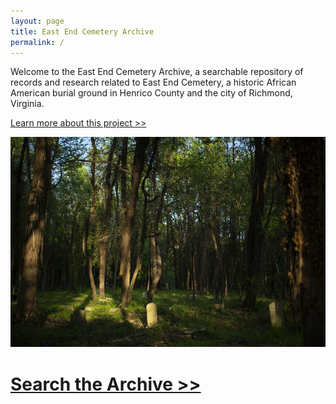 ```yaml
---
layout: page
title: East End Cemetery Archive
permalink: /
---
```

Welcome to the East End Cemetery Archive, a searchable repository of records and research related to East End Cemetery, a historic African American burial ground in Henrico County and the city of Richmond, Virginia.

[Learn more about this project >>](/about)

![East End Cemetery](/images/uploads/test.jpg)

# [Search the Archive >>](/search)